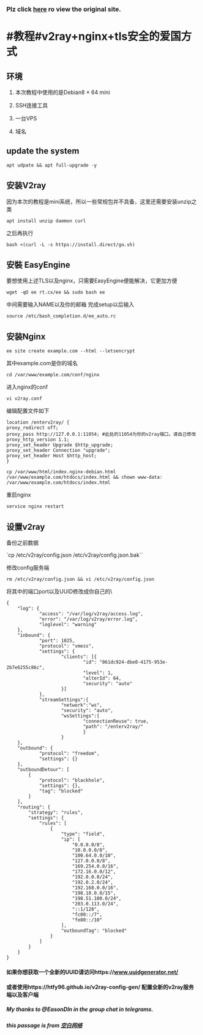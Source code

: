### Plz click [here](https://www.aihoom.com/1274.htmla) ro view the original site.<br>

# #教程#v2ray+nginx+tls安全的爱国方式


## 环境
1.    本次教程中使用的是Debian8 × 64 mini

2.    SSH连接工具

3.    一台VPS

4.    域名

## update the system
`apt udpate && apt full-upgrade -y`

## 安装V2ray

因为本次的教程是mini系统，所以一些常规包并不具备，这里还需要安装unzip之类<br>

`apt install unzip daemon curl`

之后再执行

`bash <(curl -L -s https://install.direct/go.sh)`

## 安裝 EasyEngine

要想使用上述TLS以及nginx，只需要EasyEngine便能解决，它更加方便

`wget -qO ee rt.cx/ee && sudo bash ee`

中间需要输入NAME以及你的邮箱 完成setup以后输入

`source /etc/bash_completion.d/ee_auto.rc`

## 安装Nginx

`ee site create example.com --html --letsencrypt`

其中example.com是你的域名

`cd /var/www/example.com/conf/nginx`

进入nginx的conf

`vi v2ray.conf`

编辑配置文件如下

```
location /enterv2ray/ {
proxy_redirect off;
proxy_pass http://127.0.0.1:11054; #此处的11054为你的v2ray端口。请自己修改
proxy_http_version 1.1;
proxy_set_header Upgrade $http_upgrade;
proxy_set_header Connection "upgrade";
proxy_set_header Host $http_host;
}
```
`cp /var/www/html/index.nginx-debian.html /var/www/example.com/htdocs/index.html && chown www-data: /var/www/example.com/htdocs/index.html`

重启nginx

`service nginx restart`

## 设置v2ray

备份之前数据

`cp /etc/v2ray/config.json /etc/v2ray/config.json.bak``

修改config服务端

`rm /etc/v2ray/config.json && vi /etc/v2ray/config.json`

将其中的端口port以及UUID修改成你自己的\

```
{
    "log": {
            "access": "/var/log/v2ray/access.log",
            "error": "/var/log/v2ray/error.log",
            "loglevel": "warning"
    },
    "inbound": {
            "port": 1025,
            "protocol": "vmess",
            "settings": {
                    "clients": [{
                            "id": "061dc924-dbe0-4175-953e-2b7e6255c86c",
                            "level": 1,
                            "alterId": 64,
                            "security": "auto"
                    }]
            },
            "streamSettings":{
                    "network":"ws",
                    "security": "auto",
                    "wsSettings":{
                            "connectionReuse": true,
                            "path": "/enterv2ray/"
                            }
                    }
    },
    "outbound": {
            "protocol": "freedom",
            "settings": {}
    },
    "outboundDetour": [
        {
            "protocol": "blackhole",
            "settings": {},
            "tag": "blocked"
        }
    ],
    "routing": {
        "strategy": "rules",
        "settings": {
            "rules": [
                {
                    "type": "field",
                    "ip": [
                        "0.0.0.0/8",
                        "10.0.0.0/8",
                        "100.64.0.0/10",
                        "127.0.0.0/8",
                        "169.254.0.0/16",
                        "172.16.0.0/12",
                        "192.0.0.0/24",
                        "192.0.2.0/24",
                        "192.168.0.0/16",
                        "198.18.0.0/15",
                        "198.51.100.0/24",
                        "203.0.113.0/24",
                        "::1/128",
                        "fc00::/7",
                        "fe80::/10"
                    ],
                    "outboundTag": "blocked"
                }
            ]
        }
    }
}
```
#### 如果你想获取一个全新的UUID请访问https://www.uuidgenerator.net/
#### 或者使用https://htfy96.github.io/v2ray-config-gen/ 配置全新的v2ray服务端以及客户端




##### My thanks to @EasonDIn in the group chat in telegrams.

##### this passage is from [空白网络](https://www.aihoom.com/)
